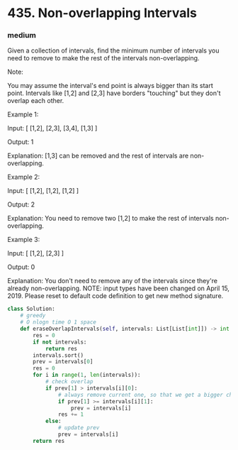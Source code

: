 # 435. Non-overlapping Intervals
### medium
Given a collection of intervals, find the minimum number of intervals you need to remove to make the rest of the intervals non-overlapping.

Note:

You may assume the interval's end point is always bigger than its start point.
Intervals like [1,2] and [2,3] have borders "touching" but they don't overlap each other.
 

Example 1:

Input: [ [1,2], [2,3], [3,4], [1,3] ]

Output: 1

Explanation: [1,3] can be removed and the rest of intervals are non-overlapping.
 

Example 2:

Input: [ [1,2], [1,2], [1,2] ]

Output: 2

Explanation: You need to remove two [1,2] to make the rest of intervals non-overlapping.
 

Example 3:

Input: [ [1,2], [2,3] ]

Output: 0

Explanation: You don't need to remove any of the intervals since they're already non-overlapping.
NOTE: input types have been changed on April 15, 2019. Please reset to default code definition to get new method signature.

```python 
class Solution:
    # greedy
    # O nlogn time O 1 space
    def eraseOverlapIntervals(self, intervals: List[List[int]]) -> int:
        res = 0
        if not intervals:
            return res  
        intervals.sort()
        prev = intervals[0]
        res = 0
        for i in range(1, len(intervals)):
            # check overlap
            if prev[1] > intervals[i][0]:
                # always remove current one, so that we get a bigger chance to find next item non-overlapped
                if prev[1] >= intervals[i][1]:
                    prev = intervals[i]
                res += 1
            else:
                # update prev
                prev = intervals[i]
        return res
```